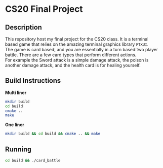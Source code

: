 # CS20 Final Project
## Description
This repository host my final project for the CS20 class. It is a terminal based game that relies on the amazing terminal graphics library `FTXUI`. <br>
The game is card based, and you are essentially in a turn based two player battle. There are a few card types that perform different actions. <br> 
For example the Sword attack is a simple damage attack, the poison is another damage attack, and the health card is for healing yourself. <br>


## Build Instructions
<b> Multi liner </b>
```bash
mkdir build
cd build
cmake ..
make
```

<b> One liner </b>
```bash
mkdir build && cd build && cmake .. && make
```

## Running
```bash
cd build && ./card_battle
```
